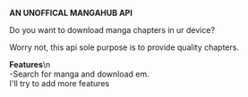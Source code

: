 **AN UNOFFICAL MANGAHUB API**

Do you want to download manga chapters in ur device?

Worry not, this api sole purpose is to provide quality chapters.

**Features**\n <br />
-Search for manga and download em. <br />
I'll try to add more features <br />
